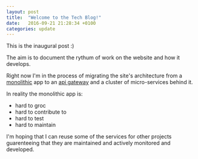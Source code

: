 ```yaml
---
layout: post
title:  "Welcome to the Tech Blog!"
date:   2016-09-21 21:28:34 +0100
categories: update
---
```

This is the inaugural post :)

The aim is to document the rythum of work on the website and how it develops.

Right now I'm in the process of migrating the site's architecture from a 
[monolithic](http://microservices.io/patterns/monolithic.html) app to an 
[api gateway](http://microservices.io/patterns/apigateway.html) and a cluster of 
micro-services behind it.

In reality the monolithic app is:

* hard to groc
* hard to contribute to
* hard to test
* hard to maintain

I'm hoping that I can reuse some of the services for other projects guarenteeing
that they are maintained and actively monitored and developed. 
